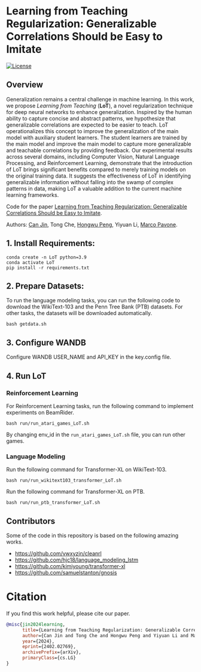# Learning from Teaching Regularization: Generalizable Correlations Should be Easy to Imitate
<p align="left">
  <a href="https://opensource.org/licenses/MIT"><img src="https://img.shields.io/badge/License-MIT-4caf50.svg" alt="License"></a>
</p>

## Overview

Generalization remains a central challenge in machine learning. In this work, we propose *Learning from Teaching* (**LoT**), a novel regularization technique for deep neural networks to enhance generalization. Inspired by the human ability to capture concise and abstract patterns, we hypothesize that generalizable correlations are expected to be easier to teach. LoT operationalizes this concept to improve the generalization of the main model with auxiliary student learners. The student learners are trained by the main model and improve the main model to capture more generalizable and teachable correlations by providing feedback. Our experimental results across several domains, including Computer Vision, Natural Language Processing, and Reinforcement Learning, demonstrate that the introduction of LoT brings significant benefits compared to merely training models on the original training data. It suggests the effectiveness of LoT in identifying generalizable information without falling into the swamp of complex patterns in data, making LoT a valuable addition to the current machine learning frameworks.

Code for the paper [Learning from Teaching Regularization: Generalizable Correlations Should be Easy to Imitate](https://arxiv.org/pdf/2402.02769.pdf).

Authors: [Can Jin](https://jincan333.github.io/), Tong Che, [Hongwu Peng](https://harveyp123.github.io/), Yiyuan Li, [Marco Pavone](https://web.stanford.edu/~pavone/index.html).

## 1. Install Requirements: 
```
conda create -n LoT python=3.9
conda activate LoT
pip install -r requirements.txt
```

## 2. Prepare Datasets:

To run the language modeling tasks, you can run the following code to download the WikiText-103 and the Penn Tree Bank (PTB) datasets. For other tasks, the datasets will be downloaded automatically.
```
bash getdata.sh
```

## 3. Configure WANDB

Configure WANDB USER_NAME and API_KEY in the key.config file.

## 4. Run LoT

### Reinforcement Learning
For Reinforcement Learning tasks, run the following command to implement experiments on BeamRider.
```
bash run/run_atari_games_LoT.sh
```
By changing env_id in the `run_atari_games_LoT.sh` file, you can run other games.

### Language Modeling
Run the following command for Transformer-XL on WikiText-103.
```
bash run/run_wikitext103_transformer_LoT.sh
```
Run the following command for Transformer-XL on PTB.
```
bash run/run_ptb_transformer_LoT.sh
```

## Contributors
Some of the code in this repository is based on the following amazing works.

* https://github.com/vwxyzjn/cleanrl
* https://github.com/hjc18/language_modeling_lstm
* https://github.com/kimiyoung/transformer-xl
* https://github.com/samuelstanton/gnosis


# Citation
If you find this work helpful, please cite our paper.
```bibtex
@misc{jin2024learning,
      title={Learning from Teaching Regularization: Generalizable Correlations Should be Easy to Imitate}, 
      author={Can Jin and Tong Che and Hongwu Peng and Yiyuan Li and Marco Pavone},
      year={2024},
      eprint={2402.02769},
      archivePrefix={arXiv},
      primaryClass={cs.LG}
}